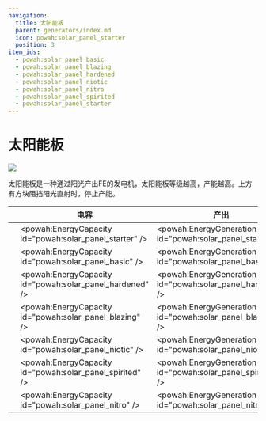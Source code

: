 ```yaml
---
navigation:
  title: 太阳能板
  parent: generators/index.md
  icon: powah:solar_panel_starter
  position: 3
item_ids:
  - powah:solar_panel_basic
  - powah:solar_panel_blazing
  - powah:solar_panel_hardened
  - powah:solar_panel_niotic
  - powah:solar_panel_nitro
  - powah:solar_panel_spirited
  - powah:solar_panel_starter
---
```


# 太阳能板

![](./solar_panel.png)

太阳能板是一种通过阳光产出FE的发电机，太阳能板等级越高，产能越高。上方有方块阻挡阳光直射时，停止产能。 

|                                              | 电容                                                       | 产出                                                         | 最大输出                                                  |
| -------------------------------------------- | -------------------------------------------------------- | ---------------------------------------------------------- | ----------------------------------------------------- |
| <ItemLink id="powah:solar_panel_starter" />  | <powah:EnergyCapacity id="powah:solar_panel_starter" />  | <powah:EnergyGeneration id="powah:solar_panel_starter" />  | <powah:EnergyMaxIO id="powah:solar_panel_starter" />  |
| <ItemLink id="powah:solar_panel_basic" />    | <powah:EnergyCapacity id="powah:solar_panel_basic" />    | <powah:EnergyGeneration id="powah:solar_panel_basic" />    | <powah:EnergyMaxIO id="powah:solar_panel_basic" />    |
| <ItemLink id="powah:solar_panel_hardened" /> | <powah:EnergyCapacity id="powah:solar_panel_hardened" /> | <powah:EnergyGeneration id="powah:solar_panel_hardened" /> | <powah:EnergyMaxIO id="powah:solar_panel_hardened" /> |
| <ItemLink id="powah:solar_panel_blazing" />  | <powah:EnergyCapacity id="powah:solar_panel_blazing" />  | <powah:EnergyGeneration id="powah:solar_panel_blazing" />  | <powah:EnergyMaxIO id="powah:solar_panel_blazing" />  |
| <ItemLink id="powah:solar_panel_niotic" />   | <powah:EnergyCapacity id="powah:solar_panel_niotic" />   | <powah:EnergyGeneration id="powah:solar_panel_niotic" />   | <powah:EnergyMaxIO id="powah:solar_panel_niotic" />   |
| <ItemLink id="powah:solar_panel_spirited" /> | <powah:EnergyCapacity id="powah:solar_panel_spirited" /> | <powah:EnergyGeneration id="powah:solar_panel_spirited" /> | <powah:EnergyMaxIO id="powah:solar_panel_spirited" /> |
| <ItemLink id="powah:solar_panel_nitro" />    | <powah:EnergyCapacity id="powah:solar_panel_nitro" />    | <powah:EnergyGeneration id="powah:solar_panel_nitro" />    | <powah:EnergyMaxIO id="powah:solar_panel_nitro" />    |

<Row>
<RecipesFor id="powah:solar_panel_starter" />
<RecipesFor id="powah:solar_panel_basic" />
<RecipesFor id="powah:solar_panel_hardened" />
<RecipesFor id="powah:solar_panel_blazing" />
<RecipesFor id="powah:solar_panel_niotic" />
<RecipesFor id="powah:solar_panel_spirited" />
<RecipesFor id="powah:solar_panel_nitro" />
</Row>